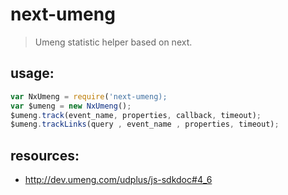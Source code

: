 # next-umeng
> Umeng statistic helper based on next.

## usage:

```js
var NxUmeng = require('next-umeng);
var $umeng = new NxUmeng();
$umeng.track(event_name, properties, callback, timeout);
$umeng.trackLinks(query , event_name , properties, timeout);
```

## resources:
+ http://dev.umeng.com/udplus/js-sdkdoc#4_6
